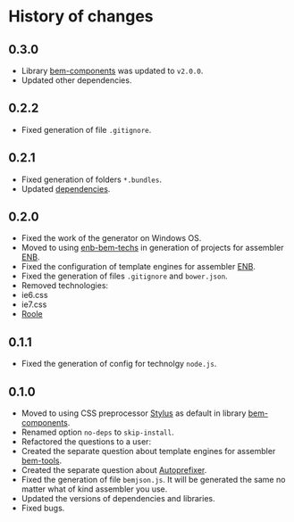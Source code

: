 History of changes
==================

0.3.0
-----

* Library [bem-components](http://bem.info/libs/bem-components/current/) was updated to `v2.0.0`.
* Updated other dependencies.

0.2.2
-----

* Fixed generation of file `.gitignore`.

0.2.1
-----

* Fixed generation of folders `*.bundles`.
* Updated [dependencies](https://github.com/bem/generator-bem-stub/commit/7113c13541c36ed510f259a5767747c12ef85624).

0.2.0
-----

* Fixed the work of the generator on Windows OS.
* Moved to using [enb-bem-techs](http://ru.bem.info/tools/bem/enb-bem-techs/) in generation of projects for assembler [ENB](https://github.com/enb-make/enb).
* Fixed the configuration of template engines for assembler [ENB](https://github.com/enb-make/enb).
* Fixed the generation of files `.gitignore` and `bower.json`.
* Removed technologies:
 * ie6.css
 * ie7.css
 * [Roole](https://github.com/curvedmark/roole)

0.1.1
-----

* Fixed the generation of config for technolgy `node.js`.

0.1.0
-----

* Moved to using CSS preprocessor [Stylus](https://github.com/LearnBoost/stylus) as default in library [bem-components](http://bem.info/libs/bem-components/current/).
* Renamed option `no-deps` to `skip-install`.
* Refactored the questions to a user:
 * Created the separate question about template engines for assembler [bem-tools](http://bem.info/tools/bem/bem-tools/).
 * Created the separate question about [Autoprefixer](https://github.com/postcss/autoprefixer).
* Fixed the generation of file `bemjson.js`. It will be generated the same no matter what of kind assembler you use.
* Updated the versions of dependencies and libraries.
* Fixed bugs.
